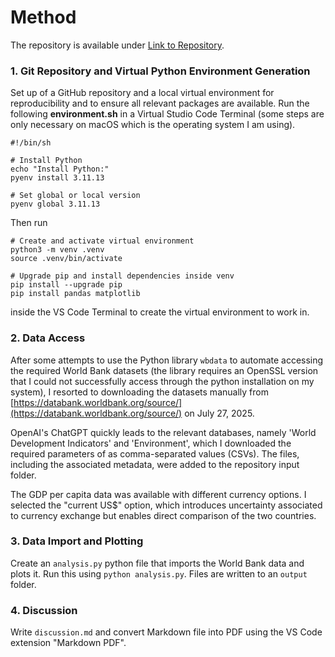 # Method

The repository is available under [Link to Repository](https://github.com/Kuluulu/vienna).

### 1. Git Repository and Virtual Python Environment Generation

Set up of a GitHub repository and a local virtual environment for reproducibility and to ensure all relevant packages are available. Run the following **environment.sh** in a Virtual Studio Code Terminal (some steps are only necessary on macOS which is the operating system I am using). 

``` shell
#!/bin/sh

# Install Python
echo "Install Python:"
pyenv install 3.11.13

# Set global or local version
pyenv global 3.11.13
```

Then run 
```shell
# Create and activate virtual environment
python3 -m venv .venv
source .venv/bin/activate

# Upgrade pip and install dependencies inside venv
pip install --upgrade pip
pip install pandas matplotlib
```
inside the VS Code Terminal to create the virtual environment to work in.

### 2. Data Access 

After some attempts to use the Python library ``wbdata`` to automate accessing the required World Bank datasets (the library requires an OpenSSL version that I could not successfully access through the python installation on my system), I resorted to downloading the datasets manually from [https://databank.worldbank.org/source/](https://databank.worldbank.org/source/) on July 27, 2025.

OpenAI's ChatGPT quickly leads to the relevant databases, namely 'World Development Indicators' and 'Environment', which I downloaded the required parameters of as comma-separated values (CSVs). The files, including the associated metadata, were added to the repository input folder.

The GDP per capita data was available with different currency options. I selected the "current US$" option, which introduces uncertainty associated to currency exchange but enables direct comparison of the two countries.

### 3. Data Import and Plotting

Create an ``analysis.py`` python file that imports the World Bank data and plots it. Run this using ``python analysis.py``. Files are written to an ``output`` folder.

### 4. Discussion

Write ``discussion.md`` and convert Markdown file into PDF using the VS Code extension "Markdown PDF".
